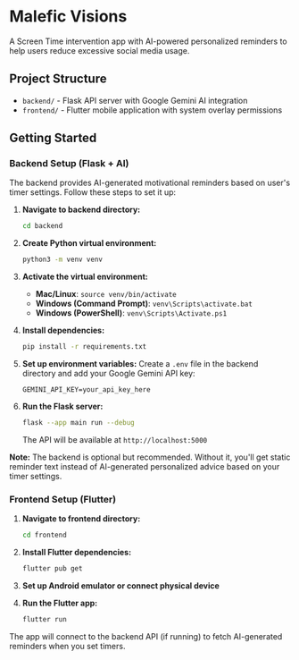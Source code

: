 # Malefic Visions

A Screen Time intervention app with AI-powered personalized reminders to help users reduce excessive social media usage.

## Project Structure

- `backend/` - Flask API server with Google Gemini AI integration
- `frontend/` - Flutter mobile application with system overlay permissions

## Getting Started

### Backend Setup (Flask + AI)

The backend provides AI-generated motivational reminders based on user's timer settings. Follow these steps to set it up:

1. **Navigate to backend directory:**
   ```bash
   cd backend
   ```

2. **Create Python virtual environment:**
   ```bash
   python3 -m venv venv
   ```

3. **Activate the virtual environment:**
   - **Mac/Linux**: `source venv/bin/activate`
   - **Windows (Command Prompt)**: `venv\Scripts\activate.bat`
   - **Windows (PowerShell)**: `venv\Scripts\Activate.ps1`

4. **Install dependencies:**
   ```bash
   pip install -r requirements.txt
   ```

5. **Set up environment variables:**
   Create a `.env` file in the backend directory and add your Google Gemini API key:
   ```
   GEMINI_API_KEY=your_api_key_here
   ```

6. **Run the Flask server:**
   ```bash
   flask --app main run --debug
   ```
   The API will be available at `http://localhost:5000`

**Note:** The backend is optional but recommended. Without it, you'll get static reminder text instead of AI-generated personalized advice based on your timer settings.

### Frontend Setup (Flutter)

1. **Navigate to frontend directory:**
   ```bash
   cd frontend
   ```

2. **Install Flutter dependencies:**
   ```bash
   flutter pub get
   ```

3. **Set up Android emulator or connect physical device**

4. **Run the Flutter app:**
   ```bash
   flutter run
   ```

The app will connect to the backend API (if running) to fetch AI-generated reminders when you set timers.